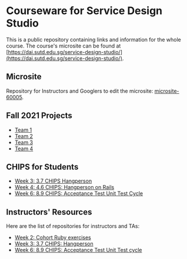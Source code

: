 # Courseware for Service Design Studio
This is a public repository containing links and information for the whole course. The course's microsite can be found at [https://dai.sutd.edu.sg/service-design-studio/](https://dai.sutd.edu.sg/service-design-studio/).

## Microsite
Repository for Instructors and Googlers to edit the microsite: [microsite-60005](https://github.com/Service-Design-Studio/microsite-60004).

## Fall 2021 Projects
- [Team 1](https://github.com/Service-Design-Studio/overseer-1d-final-project-team-1)
- [Team 2](https://github.com/Service-Design-Studio/1d-final-project-team-2)
- [Team 3](https://github.com/Service-Design-Studio/1d-final-project-team-3)
- [Team 4](https://github.com/Service-Design-Studio/1d-final-project-team-4)

## CHIPS for Students
* [Week 3: 3.7 CHIPS Hangperson](https://github.com/Service-Design-Studio/hw-sinatra-saas-hangperson)
* [Week 4: 4.6 CHIPS: Hangperson on Rails](https://github.com/Service-Design-Studio/hw-rails-hangperson)
* [Week 6: 8.9 CHIPS: Acceptance Test Unit Test Cycle](https://github.com/Service-Design-Studio/hw-acceptance-unit-test-cycle)
## Instructors' Resources

Here are the list of repositories for instructors and TAs:
* [Week 2: Cohort Ruby exercises](https://github.com/Service-Design-Studio/intro_ruby_exercises)
* [Week 3: 3.7 CHIPS: Hangperson](https://github.com/Service-Design-Studio/hw-sinatra-saas-hangperson-ci)
* [Week 6: 8.9 CHIPS: Acceptance Test Unit Test cycle](https://github.com/Service-Design-Studio/hw-acceptance-unit-test-cycle-ci)


